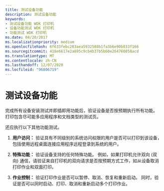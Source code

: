 ```yaml
---
title: 测试设备功能
description: 测试设备功能
keywords:
- 测试设备功能 WDK 打印机
- 设备功能测试 WDK 打印机
- 功能测试 WDK 打印机
ms.date: 04/20/2017
ms.localizationpriority: medium
ms.openlocfilehash: 6f633febc283aea5932588b1fa3b6e90b033f166
ms.sourcegitcommit: 418e6617e2a695c9cb4b37b5b60e264760858acd
ms.translationtype: MT
ms.contentlocale: zh-CN
ms.lasthandoff: 12/07/2020
ms.locfileid: "96806719"
---
```

# <a name="testing-device-functionality"></a>测试设备功能


完成所有设备安装测试并即插即用功能后，验证设备是否按预期执行所有功能。 打印包含尽可能多应用程序和文档类型的测试页。

还应执行以下其他功能测试。

1.  **用户访问：** 验证具有不同级别的系统访问权限的用户是否可以打印到该设备，包括使用远程桌面连接应用程序远程登录到系统的用户。

2.  **特殊功能：** 验证设备支持的任何特殊功能。 例如，如果打印机允许双向 (双向) 通信，请验证来自打印机的双向请求是否按预期方式工作，如从设备取消打印作业和双面打印。

3.  **作业控制：** 验证打印作业是否可以暂停、取消、恢复和重新启动。 同时，验证是否可以同时启动、打印、取消和重新启动多个打印作业。

 

 




